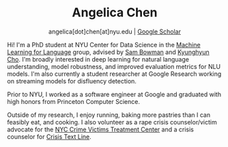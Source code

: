 <h1 align="center">
  Angelica Chen
</h1>
<p align="center">
  angelica[dot]chen[at]nyu.edu | <a href="https://scholar.google.com/citations?hl=en&user=QbW4GSwAAAAJ">Google Scholar</a>
</p>

Hi! I'm a PhD student at NYU Center for Data Science in the [Machine Learning for Language](https://wp.nyu.edu/ml2/) group, advised by [Sam Bowman](https://cims.nyu.edu/~sbowman/) and [Kyunghyun Cho](https://kyunghyuncho.me/). I'm broadly interested in deep learning for natural language understanding, model robustness, and improved evaluation metrics for NLU models. I'm also currently a student researcher at Google Research working on streaming models for disfluency detection.

Prior to NYU, I worked as a software engineer at Google and graduated with high honors from Princeton Computer Science.

Outside of my research, I enjoy running, baking more pastries than I can feasibly eat, and cooking. I also volunteer as a rape crisis counselor/victim advocate for the [NYC Crime Victims Treatment Center](https://www.cvtcnyc.org/) and a crisis counselor for [Crisis Text Line](https://www.crisistextline.org/).
